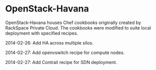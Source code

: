 OpenStack-Havana
================

OpenStack-Havana houses Chef cookbooks originally created by RackSpace Private Cloud. The cookbooks were modified to suite 
local deployment with specified recipes.  

2014-02-26: Add HA across multiple silos.

2014-02-27: Add openvswitch recipe for compute nodes.

2014-02-27: Add Contrail recipe for SDN deployment.
